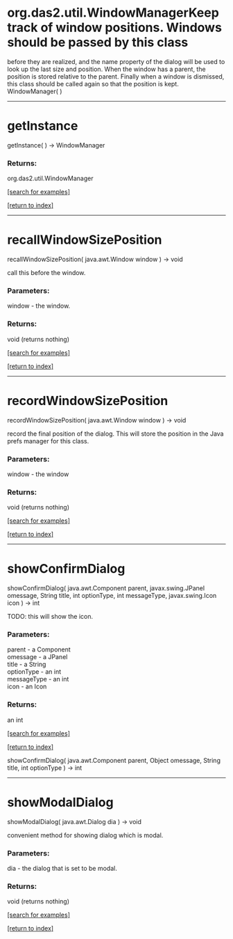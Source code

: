 # org.das2.util.WindowManagerKeep track of window positions.  Windows should be passed by this class
 before they are realized, and the name property of the dialog will be 
 used to look up the last size and position.  When the window has a parent,
 the position is stored relative to the parent.  Finally when a window
 is dismissed, this class should be called again so that the 
 position is kept.
WindowManager( )


***
<a name="getInstance"></a>
# getInstance
getInstance(  ) &rarr; WindowManager



### Returns:
org.das2.util.WindowManager


<a href="https://github.com/autoplot/dev/search?q=getInstance&unscoped_q=getInstance">[search for examples]</a>

<a href="https://github.com/autoplot/documentation/blob/master/javadoc/index-all.md">[return to index]</a>

***
<a name="recallWindowSizePosition"></a>
# recallWindowSizePosition
recallWindowSizePosition( java.awt.Window window ) &rarr; void

call this before the window.

### Parameters:
window - the window.

### Returns:
void (returns nothing)


<a href="https://github.com/autoplot/dev/search?q=recallWindowSizePosition&unscoped_q=recallWindowSizePosition">[search for examples]</a>

<a href="https://github.com/autoplot/documentation/blob/master/javadoc/index-all.md">[return to index]</a>

***
<a name="recordWindowSizePosition"></a>
# recordWindowSizePosition
recordWindowSizePosition( java.awt.Window window ) &rarr; void

record the final position of the dialog.  This will store the 
 position in the Java prefs manager for this class.

### Parameters:
window - the window

### Returns:
void (returns nothing)


<a href="https://github.com/autoplot/dev/search?q=recordWindowSizePosition&unscoped_q=recordWindowSizePosition">[search for examples]</a>

<a href="https://github.com/autoplot/documentation/blob/master/javadoc/index-all.md">[return to index]</a>

***
<a name="showConfirmDialog"></a>
# showConfirmDialog
showConfirmDialog( java.awt.Component parent, javax.swing.JPanel omessage, String title, int optionType, int messageType, javax.swing.Icon icon ) &rarr; int

TODO: this will show the icon.

### Parameters:
parent - a Component
<br>omessage - a JPanel
<br>title - a String
<br>optionType - an int
<br>messageType - an int
<br>icon - an Icon

### Returns:
an int


<a href="https://github.com/autoplot/dev/search?q=showConfirmDialog&unscoped_q=showConfirmDialog">[search for examples]</a>

<a href="https://github.com/autoplot/documentation/blob/master/javadoc/index-all.md">[return to index]</a>

showConfirmDialog( java.awt.Component parent, Object omessage, String title, int optionType ) &rarr; int<br>
***
<a name="showModalDialog"></a>
# showModalDialog
showModalDialog( java.awt.Dialog dia ) &rarr; void

convenient method for showing dialog which is modal.

### Parameters:
dia - the dialog that is set to be modal.

### Returns:
void (returns nothing)


<a href="https://github.com/autoplot/dev/search?q=showModalDialog&unscoped_q=showModalDialog">[search for examples]</a>

<a href="https://github.com/autoplot/documentation/blob/master/javadoc/index-all.md">[return to index]</a>

